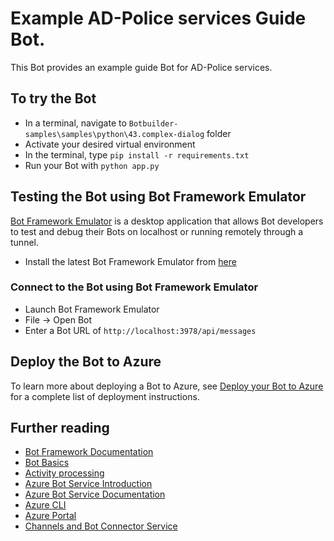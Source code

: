 # Example AD-Police services Guide Bot.

This Bot provides an example guide Bot for AD-Police services.

## To try the Bot

- In a terminal, navigate to `Botbuilder-samples\samples\python\43.complex-dialog` folder
- Activate your desired virtual environment
- In the terminal, type `pip install -r requirements.txt`
- Run your Bot with `python app.py`

## Testing the Bot using Bot Framework Emulator

[Bot Framework Emulator](https://github.com/microsoft/Botframework-emulator) is a desktop application that allows Bot developers to test and debug their Bots on localhost or running remotely through a tunnel.

- Install the latest Bot Framework Emulator from [here](https://github.com/Microsoft/BotFramework-Emulator/releases)

### Connect to the Bot using Bot Framework Emulator

- Launch Bot Framework Emulator
- File -> Open Bot
- Enter a Bot URL of `http://localhost:3978/api/messages`

## Deploy the Bot to Azure

To learn more about deploying a Bot to Azure, see [Deploy your Bot to Azure](https://aka.ms/azuredeployment) for a complete list of deployment instructions.

## Further reading

- [Bot Framework Documentation](https://docs.Botframework.com)
- [Bot Basics](https://docs.microsoft.com/azure/Bot-service/Bot-builder-basics?view=azure-Bot-service-4.0)
- [Activity processing](https://docs.microsoft.com/en-us/azure/Bot-service/Bot-builder-concept-activity-processing?view=azure-Bot-service-4.0)
- [Azure Bot Service Introduction](https://docs.microsoft.com/azure/Bot-service/Bot-service-overview-introduction?view=azure-Bot-service-4.0)
- [Azure Bot Service Documentation](https://docs.microsoft.com/azure/Bot-service/?view=azure-Bot-service-4.0)
- [Azure CLI](https://docs.microsoft.com/cli/azure/?view=azure-cli-latest)
- [Azure Portal](https://portal.azure.com)
- [Channels and Bot Connector Service](https://docs.microsoft.com/en-us/azure/Bot-service/Bot-concepts?view=azure-Bot-service-4.0)
